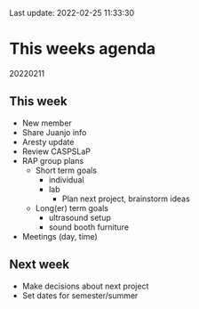 Last update: 2022-02-25 11:33:30

# This weeks agenda

20220211

## This week

-   New member
-   Share Juanjo info
-   Aresty update
-   Review CASPSLaP
-   RAP group plans
    -   Short term goals
        -   individual
        -   lab
            -   Plan next project, brainstorm ideas
    -   Long(er) term goals
        -   ultrasound setup
        -   sound booth furniture
-   Meetings (day, time)

## Next week

-   Make decisions about next project
-   Set dates for semester/summer
